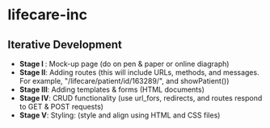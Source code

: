 # lifecare-inc

## Iterative Development

- <b>Stage I </b>: Mock-up page (do on pen & paper or online diagraph)
- <b>Stage II</b>: Adding routes (this will include URLs, methods, and messages. For example, "/lifecare/patient/id/163289/", and showPatient())
- <b>Stage III</b>: Adding templates & forms (HTML documents)
- <b>Stage IV</b>: CRUD functionality (use url_fors, redirects, and routes respond to GET & POST requests)
- <b>Stage V</b>: Styling: (style and align using HTML and CSS files)


